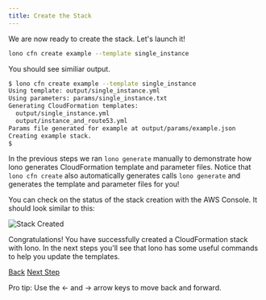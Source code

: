 ```yaml
---
title: Create the Stack
---
```


We are now ready to create the stack.  Let's launch it!

```sh
lono cfn create example --template single_instance
```

You should see similiar output.

```sh
$ lono cfn create example --template single_instance
Using template: output/single_instance.yml
Using parameters: params/single_instance.txt
Generating CloudFormation templates:
  output/single_instance.yml
  output/instance_and_route53.yml
Params file generated for example at output/params/example.json
Creating example stack.
$
```

In the previous steps we ran `lono generate` manually to demonstrate how lono generates CloudFormation template and parameter files.  Notice that `lono cfn create` also automatically generates calls `lono generate` and generates the template and parameter files for you!

You can check on the status of the stack creation with the AWS Console.  It should look similar to this:

<img src="/img/tutorial/stack-created.png" alt="Stack Created" class="doc-photo">

Congratulations!  You have successfully created a CloudFormation stack with lono.  In the next steps you'll see that lono has some useful commands to help you update the templates.

<a id="prev" class="btn btn-basic" href="{% link _docs/scratch-params-build.md %}">Back</a>
<a id="next" class="btn btn-primary" href="{% link _docs/scratch-cfn-update.md %}">Next Step</a>
<p class="keyboard-tip">Pro tip: Use the <- and -> arrow keys to move back and forward.</p>

